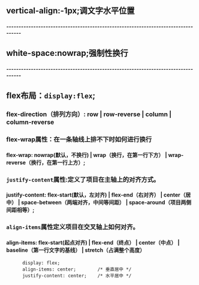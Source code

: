 ##  vertical-align:-1px;调文字水平位置
##### ----------------------------------------------------------------------------------
##  white-space:nowrap;强制性换行
##### ----------------------------------------------------------------------------------
##  flex布局：`display:flex`;
### flex-direction（排列方向）: row | row-reverse | column | column-reverse  
### flex-wrap属性：在一条轴线上排不下时如何进行换行
#### flex-wrap: nowrap(默认，不换行) | wrap（换行，在第一行下方） | wrap-reverse（换行，在第一行上方）;
### `justify-content`属性:定义了项目在主轴上的对齐方式。
####   justify-content: flex-start(默认，左对齐) | flex-end（右对齐） | center（居中） | space-between（两端对齐，中间等间距） | space-around（项目两侧间距相等）;
### `align-items`属性定义项目在交叉轴上如何对齐。
####  align-items: flex-start(起点对齐) | flex-end（终点） | center（中点） | baseline（第一行文字的基线） | stretch（占满整个高度）
```
      display: flex;
      align-items: center;        /* 垂直居中 */
      justify-content: center;    /* 水平居中 */
```
